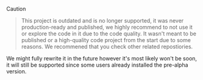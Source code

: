> [!CAUTION]

> This project is outdated and is no longer supported, it was never production-ready and published, we highly recommend to not use it or explore the code in it due to the code quality.
> It wasn't meant to be published or a high-quality code project from the start due to some reasons.
> We recommened that you check other related repostiories.

We might fully rewrite it in the future however it's most likely won't be soon, it will still be supported since some users already installed the pre-alpha version.